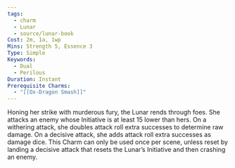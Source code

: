 ```yaml
---
tags:
  - charm
  - Lunar
  - source/lunar-book
Cost: 2m, 1a, 1wp
Mins: Strength 5, Essence 3
Type: Simple
Keywords:
  - Dual
  - Perilous
Duration: Instant
Prerequisite Charms:
  - "[[Ox-Dragon Smash]]"
---
```

Honing her strike with murderous fury, the Lunar rends through foes. She attacks an enemy whose Initiative is at least 15 lower than hers. On a withering attack, she doubles attack roll extra successes to determine raw damage. On a decisive attack, she adds attack roll extra successes as damage dice. This Charm can only be used once per scene, unless reset by landing a decisive attack that resets the Lunar’s Initiative and then crashing an enemy.